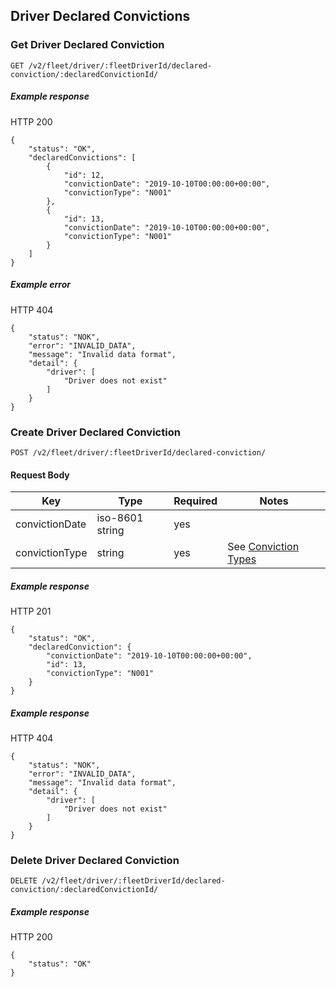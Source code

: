 ## Driver Declared Convictions


### Get Driver Declared Conviction

`GET /v2/fleet/driver/:fleetDriverId/declared-conviction/:declaredConvictionId/`

##### Example response

HTTP 200

```
{
    "status": "OK",
    "declaredConvictions": [
        {
            "id": 12,
            "convictionDate": "2019-10-10T00:00:00+00:00",
            "convictionType": "N001"
        },
        {
            "id": 13,
            "convictionDate": "2019-10-10T00:00:00+00:00",
            "convictionType": "N001"
        }
    ]
}
```

##### Example error

HTTP 404

```
{
    "status": "NOK",
    "error": "INVALID_DATA",
    "message": "Invalid data format",
    "detail": {
        "driver": [
            "Driver does not exist"
        ]
    }
}
```

### Create Driver Declared Conviction

`POST /v2/fleet/driver/:fleetDriverId/declared-conviction/`

#### Request Body

| Key | Type | Required | Notes |
| --- | --- | --- | --- |
| convictionDate | iso-8601 string | yes |  |
| convictionType | string | yes | See [Conviction Types](./conviction_types.md) |

##### Example response

HTTP 201

```
{
    "status": "OK",
    "declaredConviction": {
        "convictionDate": "2019-10-10T00:00:00+00:00",
        "id": 13,
        "convictionType": "N001"
    }
}
```

##### Example response

HTTP 404

```
{
    "status": "NOK",
    "error": "INVALID_DATA",
    "message": "Invalid data format",
    "detail": {
        "driver": [
            "Driver does not exist"
        ]
    }
}
```

### Delete Driver Declared Conviction

`DELETE /v2/fleet/driver/:fleetDriverId/declared-conviction/:declaredConvictionId/`

##### Example response

HTTP 200

```
{
    "status": "OK"
}
```
